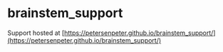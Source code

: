 # brainstem_support
Support hosted at [https://petersenpeter.github.io/brainstem_support/](https://petersenpeter.github.io/brainstem_support/)
